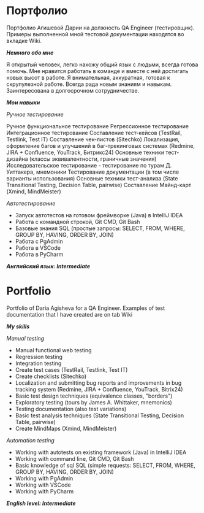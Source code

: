 # Портфолио
Портфолио Агишевой Дарии на должность QA Engineer (тестировщик). Примеры выполненной мной тестовой документации находятся во вкладке Wiki.

_**Немного обо мне**_

Я открытый человек, легко нахожу общий язык с людьми, всегда готова помочь. Мне нравится работать в команде и вместе с ней достигать новых высот в работе. Я внимательная, аккуратная, готовая к скрупулезной работе. Всегда рада новым знаниям и навыкам. Заинтересована в долгосрочном сотрудничестве.

_**Мои навыки**_

_Ручное тестирование_

Ручное функциональное тестирование
Регрессионное тестирование
Интеграционное тестирование
Составление тест-кейсов (TestRail, Testlink, Test IT)
Составление чек-листов (Sitechko)
Локализация, оформление багов и улучшений в баг-трекинговых системах (Redmine, JIRA + Confluence, YouTrack, Битрикс24)
Основные техники тест-дизайна (классы эквивалентности, граничные значения)
Исследовательское тестирование - тестирование по турам Д. Уиттакера, мнемоники
Тестирование документации (в том числе варианты использования)
Основные техники тест-анализа (State Transitional Testing, Decision Table, pairwise)
Составление Майнд-карт (Xmind, MindMeister)

_Автотестирование_

- Запуск автотестов на готовом фреймворке (Java) в IntelliJ IDEA
- Работа с командной строкой, Git CMD, Git Bash
- Базовые знания SQL (простые запросы: SELECT, FROM, WHERE, GROUP BY, HAVING, ORDER BY, JOIN)
- Работа с PgAdmin
- Работа в VSCode
- Работа в PyCharm

_**Английский язык: Intermediate**_


# Portfolio

Portfolio of Daria Agisheva for a QA Engineer. Examples of test documentation that I have created are on tab Wiki

_**My skills**_

_Manual testing_
- Manual functional web testing
- Regression testing
- Integration testing
- Create test cases (TestRail, Testlink, Test IT)
- Create checklists (Sitechko)
- Localization and submitting bug reports and improvements in bug tracking system (Redmine, JIRA + Confluence, YouTrack, Bitrix24)
- Basic test design techniques (equivalence classes, "borders")
- Exploratory testing (tours by James A. Whittaker, mnemonics)
- Testing documentation (also test variations)
- Basic test analysis techniques (State Transitional Testing, Decision Table, pairwise)
- Create MindMaps (Xmind, MindMeister)

_Automation testing_

- Working with autotests on existing framework (Java) in IntelliJ IDEA
- Working with command line, Git CMD, Git Bash
- Basic knowledge of sql SQL (simple requests: SELECT, FROM, WHERE, GROUP BY, HAVING, ORDER BY, JOIN)
- Working with PgAdmin
- Working with VSCode
- Working with PyCharm


 _**English level: Intermediate**_


